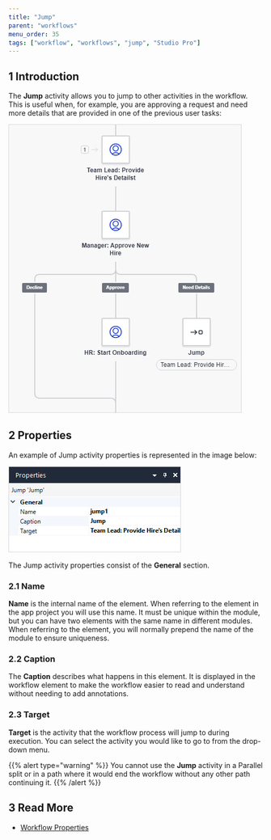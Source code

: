```yaml
---
title: "Jump"
parent: "workflows"
menu_order: 35
tags: ["workflow", "workflows", "jump", "Studio Pro"]
---
```


## 1 Introduction

The **Jump** activity allows you to jump to other activities in the workflow. This is useful when, for example, you are approving a request and need more details that are provided in one of the previous user tasks:

![Jump Example](attachments/jump-activity/jump-activity.jpg)

## 2 Properties

An example of Jump activity properties is represented in the image below:

![Jump Properties](attachments/jump-activity/jump-properties.jpg)



The Jump activity properties consist of the **General** section.

### 2.1 Name

**Name** is the internal name of the element. When referring to the element in the app project you will use this name. It must be unique within the module, but you can have two elements with the same name in different modules. When referring to the element, you will normally prepend the name of the module to ensure uniqueness. 

### 2.2 Caption

The **Caption** describes what happens in this element. It is displayed in the workflow element to make the workflow easier to read and understand without needing to add annotations.

### 2.3 Target

**Target** is the activity that the workflow process will jump to during execution. You can select the activity you would like to go to from the drop-down menu. 

{{% alert type="warning" %}}
You cannot use the **Jump** activity in a Parallel split or in a path where it would end the workflow without any other path continuing it. 
{{% /alert %}}

## 3 Read More

* [Workflow Properties](workflow-properties)